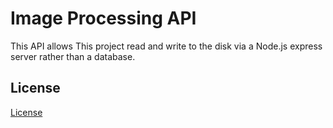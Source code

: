 # Image Processing API

This API allows This project read and write to the disk via a Node.js express server rather than a database. 


## License

[License](LICENSE.txt)
